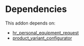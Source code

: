 # Dependencies

This addon depends on:

- [hr_personal_equipment_request](https://github.com/bringout/oca-technical)
- [product_variant_configurator](https://github.com/bringout/oca-product)

